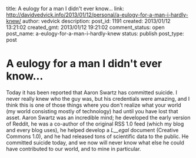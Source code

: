 title: A eulogy for a man I didn't ever know...
link: http://davidvedvick.info/2013/01/12/personal/a-eulogy-for-a-man-i-hardly-knew/
author: vedvick
description: 
post_id: 1191
created: 2013/01/12 13:21:02
created_gmt: 2013/01/12 19:21:02
comment_status: open
post_name: a-eulogy-for-a-man-i-hardly-knew
status: publish
post_type: post

# A eulogy for a man I didn't ever know...

Today it has been reported that Aaron Swartz has committed suicide. I never really knew who the guy was, but his credentials were amazing, and I think this is one of those things where you don't realize what your world (my world consisting mostly of technology) had until you have lost that asset. Aaron Swartz was an incredible mind; he developed the early version of Reddit, he was a co-author of the original RSS 1.0 feed (which my blog and every blog uses), he helped develop a _L__egal_ document (Creative Commons 1.0), and he had released tons of scientific data to the public. He committed suicide today, and we now will never know what else he could have contributed to our world, and to mine in particular.